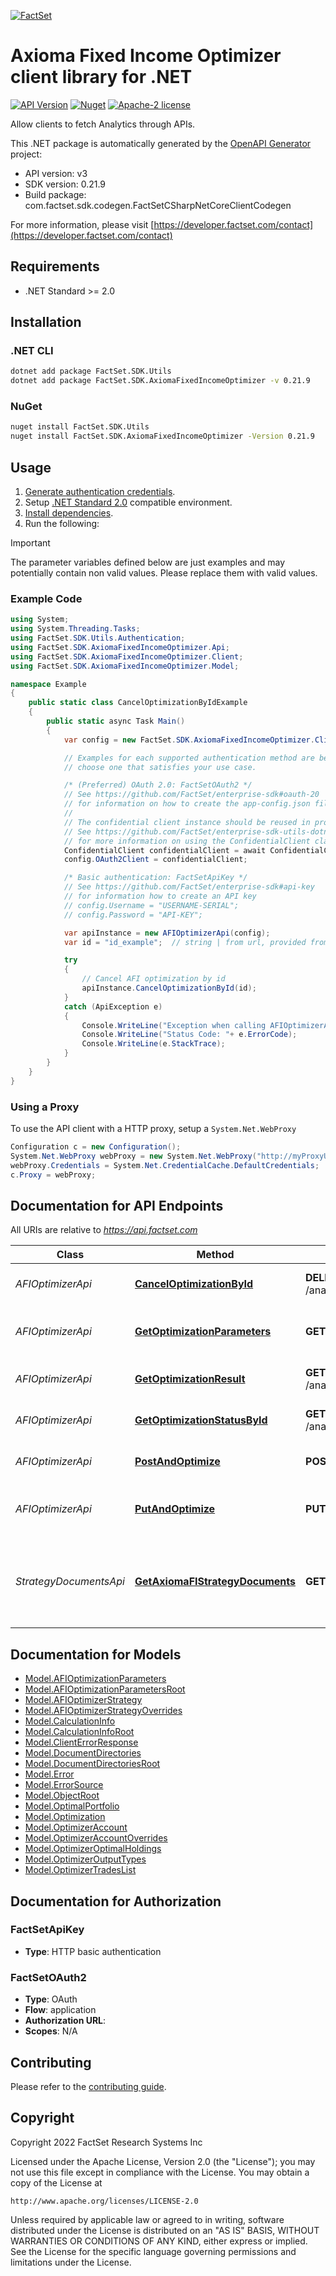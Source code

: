 [![FactSet](https://raw.githubusercontent.com/factset/enterprise-sdk/main/docs/images/factset-logo.svg)](https://www.factset.com)

# Axioma Fixed Income Optimizer client library for .NET

[![API Version](https://img.shields.io/badge/api-vv3-blue)]()
[![Nuget](https://img.shields.io/nuget/v/FactSet.SDK.AxiomaFixedIncomeOptimizer)](https://www.nuget.org/packages/FactSet.SDK.AxiomaFixedIncomeOptimizer)
[![Apache-2 license](https://img.shields.io/badge/license-Apache2-brightgreen.svg)](https://www.apache.org/licenses/LICENSE-2.0)

Allow clients to fetch Analytics through APIs.

This .NET package is automatically generated by the [OpenAPI Generator](https://openapi-generator.tech) project:

- API version: v3
- SDK version: 0.21.9
- Build package: com.factset.sdk.codegen.FactSetCSharpNetCoreClientCodegen

For more information, please visit [https://developer.factset.com/contact](https://developer.factset.com/contact)

## Requirements

* .NET Standard >= 2.0

## Installation

### .NET CLI

```bash
dotnet add package FactSet.SDK.Utils
dotnet add package FactSet.SDK.AxiomaFixedIncomeOptimizer -v 0.21.9
```

### NuGet

```bash
nuget install FactSet.SDK.Utils
nuget install FactSet.SDK.AxiomaFixedIncomeOptimizer -Version 0.21.9
```

## Usage

1. [Generate authentication credentials](../../../../README.md#authentication).
2. Setup [.NET Standard 2.0](https://docs.microsoft.com/en-us/dotnet/standard/net-standard?tabs=net-standard-2-0) compatible environment.
3. [Install dependencies](#installation).
4. Run the following:

> [!IMPORTANT]
> The parameter variables defined below are just examples and may potentially contain non valid values. Please replace them with valid values.

### Example Code

```csharp
using System;
using System.Threading.Tasks;
using FactSet.SDK.Utils.Authentication;
using FactSet.SDK.AxiomaFixedIncomeOptimizer.Api;
using FactSet.SDK.AxiomaFixedIncomeOptimizer.Client;
using FactSet.SDK.AxiomaFixedIncomeOptimizer.Model;

namespace Example
{
    public static class CancelOptimizationByIdExample
    {
        public static async Task Main()
        {
            var config = new FactSet.SDK.AxiomaFixedIncomeOptimizer.Client.Configuration();

            // Examples for each supported authentication method are below,
            // choose one that satisfies your use case.

            /* (Preferred) OAuth 2.0: FactSetOAuth2 */
            // See https://github.com/FactSet/enterprise-sdk#oauth-20
            // for information on how to create the app-config.json file
            //
            // The confidential client instance should be reused in production environments.
            // See https://github.com/FactSet/enterprise-sdk-utils-dotnet#authentication
            // for more information on using the ConfidentialClient class
            ConfidentialClient confidentialClient = await ConfidentialClient.CreateAsync("/path/to/app-config.json");
            config.OAuth2Client = confidentialClient;

            /* Basic authentication: FactSetApiKey */
            // See https://github.com/FactSet/enterprise-sdk#api-key
            // for information how to create an API key
            // config.Username = "USERNAME-SERIAL";
            // config.Password = "API-KEY";

            var apiInstance = new AFIOptimizerApi(config);
            var id = "id_example";  // string | from url, provided from the location header in the Create and Run AFI optimization endpoint

            try
            {
                // Cancel AFI optimization by id
                apiInstance.CancelOptimizationById(id);
            }
            catch (ApiException e)
            {
                Console.WriteLine("Exception when calling AFIOptimizerApi.CancelOptimizationById: " + e.Message );
                Console.WriteLine("Status Code: "+ e.ErrorCode);
                Console.WriteLine(e.StackTrace);
            }
        }
    }
}
```

### Using a Proxy

To use the API client with a HTTP proxy, setup a `System.Net.WebProxy`

```csharp
Configuration c = new Configuration();
System.Net.WebProxy webProxy = new System.Net.WebProxy("http://myProxyUrl:80/");
webProxy.Credentials = System.Net.CredentialCache.DefaultCredentials;
c.Proxy = webProxy;
```

## Documentation for API Endpoints

All URIs are relative to *https://api.factset.com*

Class | Method | HTTP request | Description
------------ | ------------- | ------------- | -------------
*AFIOptimizerApi* | [**CancelOptimizationById**](https://github.com/FactSet/enterprise-sdk/tree/main/code/dotnet/AxiomaFixedIncomeOptimizer/v3/docs/AFIOptimizerApi.md#canceloptimizationbyid) | **DELETE** /analytics/engines/afi/v3/optimizations/{id} | Cancel AFI optimization by id
*AFIOptimizerApi* | [**GetOptimizationParameters**](https://github.com/FactSet/enterprise-sdk/tree/main/code/dotnet/AxiomaFixedIncomeOptimizer/v3/docs/AFIOptimizerApi.md#getoptimizationparameters) | **GET** /analytics/engines/afi/v3/optimizations/{id} | Get AFI optimization parameters by id
*AFIOptimizerApi* | [**GetOptimizationResult**](https://github.com/FactSet/enterprise-sdk/tree/main/code/dotnet/AxiomaFixedIncomeOptimizer/v3/docs/AFIOptimizerApi.md#getoptimizationresult) | **GET** /analytics/engines/afi/v3/optimizations/{id}/result | Get AFI optimization result by id
*AFIOptimizerApi* | [**GetOptimizationStatusById**](https://github.com/FactSet/enterprise-sdk/tree/main/code/dotnet/AxiomaFixedIncomeOptimizer/v3/docs/AFIOptimizerApi.md#getoptimizationstatusbyid) | **GET** /analytics/engines/afi/v3/optimizations/{id}/status | Get AFI optimization status by id
*AFIOptimizerApi* | [**PostAndOptimize**](https://github.com/FactSet/enterprise-sdk/tree/main/code/dotnet/AxiomaFixedIncomeOptimizer/v3/docs/AFIOptimizerApi.md#postandoptimize) | **POST** /analytics/engines/afi/v3/optimizations | Create and Run AFI optimization
*AFIOptimizerApi* | [**PutAndOptimize**](https://github.com/FactSet/enterprise-sdk/tree/main/code/dotnet/AxiomaFixedIncomeOptimizer/v3/docs/AFIOptimizerApi.md#putandoptimize) | **PUT** /analytics/engines/afi/v3/optimizations/{id} | Create or Update AFI optimization and run it.
*StrategyDocumentsApi* | [**GetAxiomaFIStrategyDocuments**](https://github.com/FactSet/enterprise-sdk/tree/main/code/dotnet/AxiomaFixedIncomeOptimizer/v3/docs/StrategyDocumentsApi.md#getaxiomafistrategydocuments) | **GET** /analytics/engines/afi/v3/strategies/{path} | Get Axioma FI strategy documents and sub-directories in a directory


## Documentation for Models

 - [Model.AFIOptimizationParameters](https://github.com/FactSet/enterprise-sdk/tree/main/code/dotnet/AxiomaFixedIncomeOptimizer/v3/docs/AFIOptimizationParameters.md)
 - [Model.AFIOptimizationParametersRoot](https://github.com/FactSet/enterprise-sdk/tree/main/code/dotnet/AxiomaFixedIncomeOptimizer/v3/docs/AFIOptimizationParametersRoot.md)
 - [Model.AFIOptimizerStrategy](https://github.com/FactSet/enterprise-sdk/tree/main/code/dotnet/AxiomaFixedIncomeOptimizer/v3/docs/AFIOptimizerStrategy.md)
 - [Model.AFIOptimizerStrategyOverrides](https://github.com/FactSet/enterprise-sdk/tree/main/code/dotnet/AxiomaFixedIncomeOptimizer/v3/docs/AFIOptimizerStrategyOverrides.md)
 - [Model.CalculationInfo](https://github.com/FactSet/enterprise-sdk/tree/main/code/dotnet/AxiomaFixedIncomeOptimizer/v3/docs/CalculationInfo.md)
 - [Model.CalculationInfoRoot](https://github.com/FactSet/enterprise-sdk/tree/main/code/dotnet/AxiomaFixedIncomeOptimizer/v3/docs/CalculationInfoRoot.md)
 - [Model.ClientErrorResponse](https://github.com/FactSet/enterprise-sdk/tree/main/code/dotnet/AxiomaFixedIncomeOptimizer/v3/docs/ClientErrorResponse.md)
 - [Model.DocumentDirectories](https://github.com/FactSet/enterprise-sdk/tree/main/code/dotnet/AxiomaFixedIncomeOptimizer/v3/docs/DocumentDirectories.md)
 - [Model.DocumentDirectoriesRoot](https://github.com/FactSet/enterprise-sdk/tree/main/code/dotnet/AxiomaFixedIncomeOptimizer/v3/docs/DocumentDirectoriesRoot.md)
 - [Model.Error](https://github.com/FactSet/enterprise-sdk/tree/main/code/dotnet/AxiomaFixedIncomeOptimizer/v3/docs/Error.md)
 - [Model.ErrorSource](https://github.com/FactSet/enterprise-sdk/tree/main/code/dotnet/AxiomaFixedIncomeOptimizer/v3/docs/ErrorSource.md)
 - [Model.ObjectRoot](https://github.com/FactSet/enterprise-sdk/tree/main/code/dotnet/AxiomaFixedIncomeOptimizer/v3/docs/ObjectRoot.md)
 - [Model.OptimalPortfolio](https://github.com/FactSet/enterprise-sdk/tree/main/code/dotnet/AxiomaFixedIncomeOptimizer/v3/docs/OptimalPortfolio.md)
 - [Model.Optimization](https://github.com/FactSet/enterprise-sdk/tree/main/code/dotnet/AxiomaFixedIncomeOptimizer/v3/docs/Optimization.md)
 - [Model.OptimizerAccount](https://github.com/FactSet/enterprise-sdk/tree/main/code/dotnet/AxiomaFixedIncomeOptimizer/v3/docs/OptimizerAccount.md)
 - [Model.OptimizerAccountOverrides](https://github.com/FactSet/enterprise-sdk/tree/main/code/dotnet/AxiomaFixedIncomeOptimizer/v3/docs/OptimizerAccountOverrides.md)
 - [Model.OptimizerOptimalHoldings](https://github.com/FactSet/enterprise-sdk/tree/main/code/dotnet/AxiomaFixedIncomeOptimizer/v3/docs/OptimizerOptimalHoldings.md)
 - [Model.OptimizerOutputTypes](https://github.com/FactSet/enterprise-sdk/tree/main/code/dotnet/AxiomaFixedIncomeOptimizer/v3/docs/OptimizerOutputTypes.md)
 - [Model.OptimizerTradesList](https://github.com/FactSet/enterprise-sdk/tree/main/code/dotnet/AxiomaFixedIncomeOptimizer/v3/docs/OptimizerTradesList.md)


## Documentation for Authorization


### FactSetApiKey

- **Type**: HTTP basic authentication


### FactSetOAuth2

- **Type**: OAuth
- **Flow**: application
- **Authorization URL**: 
- **Scopes**: N/A


## Contributing

Please refer to the [contributing guide](../../../../CONTRIBUTING.md).

## Copyright

Copyright 2022 FactSet Research Systems Inc

Licensed under the Apache License, Version 2.0 (the "License");
you may not use this file except in compliance with the License.
You may obtain a copy of the License at

    http://www.apache.org/licenses/LICENSE-2.0

Unless required by applicable law or agreed to in writing, software
distributed under the License is distributed on an "AS IS" BASIS,
WITHOUT WARRANTIES OR CONDITIONS OF ANY KIND, either express or implied.
See the License for the specific language governing permissions and
limitations under the License.
